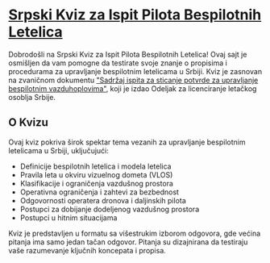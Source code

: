 # [Srpski Kviz za Ispit Pilota Bespilotnih Letelica](https://adorjann.github.io/vazduhoplovni-propisi-kviz/)

Dobrodošli na Srpski Kviz za Ispit Pilota Bespilotnih Letelica! Ovaj sajt je osmišljen da vam pomogne da testirate svoje znanje o propisima i procedurama za upravljanje bespilotnim letelicama u Srbiji. Kviz je zasnovan na zvaničnom dokumentu ["Sadržaj ispita za sticanje potvrde za upravljanje bespilotnim vazduhoplovima"](https://cad.gov.rs/upload/letacko/ispiti/Sadrzaj%20ispita%20za%20sticanje%20%20potvrde%20za%20upravl%D1%98anje%20bespilotnim%20vazduhoplovima.pdf), koji je izdao Odeljak za licenciranje letačkog osoblja Srbije.

## O Kvizu

Ovaj kviz pokriva širok spektar tema vezanih za upravljanje bespilotnim letelicama u Srbiji, uključujući:

- Definicije bespilotnih letelica i modela letelica
- Pravila leta u okviru vizuelnog dometa (VLOS)
- Klasifikacije i ograničenja vazdušnog prostora
- Operativna ograničenja i zahtevi za bezbednost
- Odgovornosti operatera dronova i daljinskih pilota
- Postupci za dobijanje dodeljenog vazdušnog prostora
- Postupci u hitnim situacijama

Kviz je predstavljen u formatu sa višestrukim izborom odgovora, gde većina pitanja ima samo jedan tačan odgovor. Pitanja su dizajnirana da testiraju vaše razumevanje ključnih koncepata i propisa.
